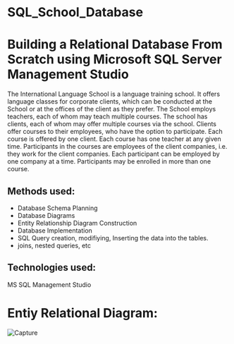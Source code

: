 # SQL_School_Database


# Building a Relational Database From Scratch using Microsoft SQL Server Management Studio 

The International Language School is a language training school.
It offers language classes for corporate clients, which can be conducted at the School or at the offices of the client as they prefer.
The School employs teachers, each of whom may teach multiple courses.
The school has clients, each of whom may offer multiple courses via the school. Clients offer courses to their employees, who have the option to participate.
Each course is offered by one client. Each course has one teacher at any given time.
Participants in the courses are employees of the client companies, i.e. they work for the client companies. Each participant can be employed by one company at a time. Participants may be enrolled in more than one course.
 
## Methods used: 

- Database Schema Planning
- Database Diagrams
- Entity Relationship Diagram Construction
- Database Implementation
- SQL Query creation, modifiying, Inserting the data into the tables. 
- joins, nested queries, etc

## Technologies used:
MS SQL Management Studio 

# Entiy Relational Diagram: 

![Capture](https://user-images.githubusercontent.com/43942029/121776581-ad9ad500-cb5b-11eb-98a4-115cc371eadf.PNG)
